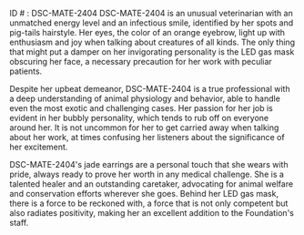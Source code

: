 ID # : DSC-MATE-2404
DSC-MATE-2404 is an unusual veterinarian with an unmatched energy level and an infectious smile, identified by her spots and pig-tails hairstyle. Her eyes, the color of an orange eyebrow, light up with enthusiasm and joy when talking about creatures of all kinds. The only thing that might put a damper on her invigorating personality is the LED gas mask obscuring her face, a necessary precaution for her work with peculiar patients.

Despite her upbeat demeanor, DSC-MATE-2404 is a true professional with a deep understanding of animal physiology and behavior, able to handle even the most exotic and challenging cases. Her passion for her job is evident in her bubbly personality, which tends to rub off on everyone around her. It is not uncommon for her to get carried away when talking about her work, at times confusing her listeners about the significance of her excitement.

DSC-MATE-2404's jade earrings are a personal touch that she wears with pride, always ready to prove her worth in any medical challenge. She is a talented healer and an outstanding caretaker, advocating for animal welfare and conservation efforts wherever she goes. Behind her LED gas mask, there is a force to be reckoned with, a force that is not only competent but also radiates positivity, making her an excellent addition to the Foundation's staff.